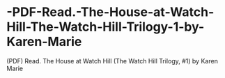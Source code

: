 # -PDF-Read.-The-House-at-Watch-Hill-The-Watch-Hill-Trilogy-1-by-Karen-Marie
(PDF) Read. The House at Watch Hill (The Watch Hill Trilogy, #1) by Karen Marie

